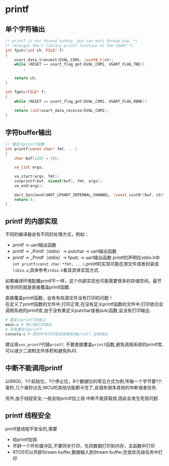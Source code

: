 # printf

## 单个字符输出
```c
/* printf is not thread safety, but can muti thread bug. */
/* retarget the C library printf function to the USART */
int fputc(int ch, FILE* f)
{
    usart_data_transmit(EVAL_COM1, (uint8_t)ch);
    while (RESET == usart_flag_get(EVAL_COM1, USART_FLAG_TBE))
        ;

    return ch;
}

int fgetc(FILE* f)
{
    while (RESET == usart_flag_get(EVAL_COM1, USART_FLAG_RBNE))
        ;
    return (int)usart_data_receive(EVAL_COM1);
}
```

## 字符buffer输出
```c
// 重定义printf函数
int printf(const char* fmt, ...)
{
    char buf[128] = {0};

    va_list args;

    va_start(args, fmt);
    vsnprintf(buf, sizeof(buf), fmt, args);
    va_end(args);

    Uart_SyncSend(UART_LPUART_INTERNAL_CHANNEL, (const uint8*)buf, strlen(buf), 0xffffffff);
    return 0;
}
```

## printf 的内部实现

不同的编译器会有不同的处理方式，例如：
- printf -> uart输出函数
- printf -> _Printf（stdio）-> putchar -> uart输出函数
- printf -> _Printf（stdio）-> fputc -> uart输出函数
printf的声明在stdio.h中`int printf(const char *fmt, ...)`,printf的实现可能在源文件或者封装成`libio.a`,具体参考`stdio.h`看其具体实现方式.

如果编译环境配置printf不一样，这个内部实现也可能需要很多的存储空间。最节省空间的就是直接覆盖printf函数.

直接覆盖printf函数，会有有些源文件没有打印的问题！\
在定义了printf函数的文件中,打印正常,在没有定义printf函数的文件中,打印依旧会调用系统的printf库,由于没有重定义putchar或者putc函数,会没有打印输出.

```bash
# 重定义printf到串口
main.c # 串口有打印输出
# 没有重定义printf
console.c # 源文件中打印依旧调用系统printf,没有输出
```

建议用`xxx_printf`代替`printf`, 不要直接覆盖`printf`函数,避免调用系统的printf库,可以减少二进制文件体积和避免BUG.

## 中断不能调用printf

以9600，1个起始位，1个停止位，8个数据位的常见方式为例,传输一个字节要1个毫秒,几个毫秒过去,MCU的其他功能都卡住了,会错失很多其他的中断或者任务.

另外,由于线程安全,一般会给printf加上锁.中断不能获取锁,因此会发生死锁问题.

## printf 线程安全

printf是线程不安全的,需要
- 给printf加锁.
- 开辟一个环形缓冲区,不要同步打印，先将数据打印到内存，主函数中打印
- RTOS可以开辟Stream buffer,数据输入到Stream buffer,在低优先级任务中打印
